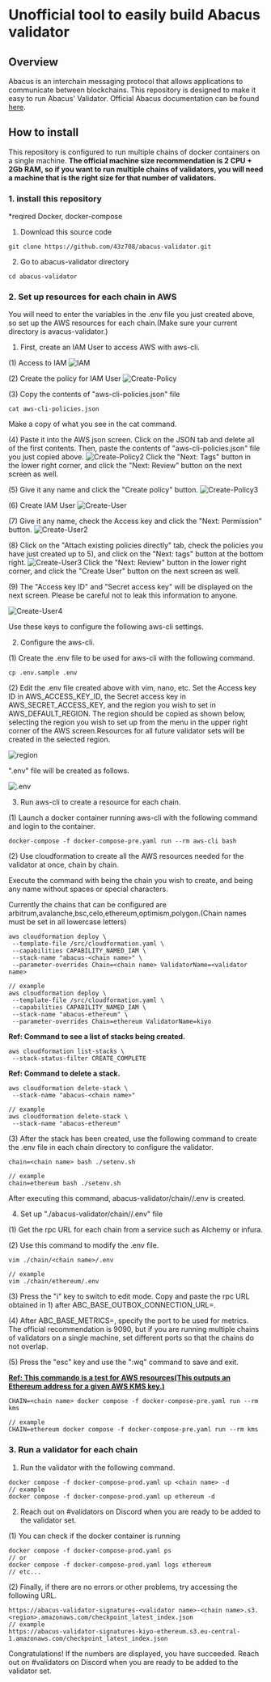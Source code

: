 # Unofficial tool to easily build Abacus validator

## Overview

Abacus is an interchain messaging protocol that allows applications to communicate between blockchains.
This repository is designed to make it easy to run Abacus' Validator.
Official Abacus documentation can be found [here](https://docs.useabacus.network/abacus-docs/validators/getting-started).

## How to install

This repository is configured to run multiple chains of docker containers on a single machine.
**The official machine size recommendation is 2 CPU + 2Gb RAM, so if you want to run multiple chains of validators, you will need a machine that is the right size for that number of validators.**

### 1. install this repository

\*reqired Docker, docker-compose

1. Download this source code

```
git clone https://github.com/43z708/abacus-validator.git
```

2. Go to abacus-validator directory

```
cd abacus-validator
```

### 2. Set up resources for each chain in AWS

You will need to enter the variables in the .env file you just created above, so set up the AWS resources for each chain.(Make sure your current directory is avacus-validator.)

1. First, create an IAM User to access AWS with aws-cli.

(1) Access to IAM
![IAM](https://user-images.githubusercontent.com/52235419/188061153-5ba1bd8e-f3e7-4ec2-9f1c-6461f28a73ce.png)

(2) Create the policy for IAM User
![Create-Policy](https://user-images.githubusercontent.com/52235419/188061473-20c96f1f-92f4-4120-a291-a7bcf40eea21.png)

(3) Copy the contents of "aws-cli-policies.json" file

```
cat aws-cli-policies.json
```

Make a copy of what you see in the cat command.

(4) Paste it into the AWS json screen.
Click on the JSON tab and delete all of the first contents. Then, paste the contents of "aws-cli-policies.json" file you just copied above.
![Create-Policy2](https://user-images.githubusercontent.com/52235419/188062282-8a24df98-9fb9-4723-9383-9d91fb36c4cf.png)
Click the "Next: Tags" button in the lower right corner, and click the "Next: Review" button on the next screen as well.

(5) Give it any name and click the "Create policy" button.
![Create-Policy3](https://user-images.githubusercontent.com/52235419/188062939-57b3be8d-ce95-411a-b423-62643808e460.png)

(6) Create IAM User
![Create-User](https://user-images.githubusercontent.com/52235419/188063321-9a286dad-e9c6-41ac-96e3-c09c1d23f154.png)

(7) Give it any name, check the Access key and click the "Next: Permission" button.
![Create-User2](https://user-images.githubusercontent.com/52235419/188063556-2be285d9-863b-4878-850d-2d0163327c6d.png)

(8) Click on the "Attach existing policies directly" tab, check the policies you have just created up to 5), and click on the "Next: tags" button at the bottom right.
![Create-User3](https://user-images.githubusercontent.com/52235419/188063913-e317d451-769b-4d7f-8a75-c674a1bd147f.png)
Click the "Next: Review" button in the lower right corner, and click the "Create User" button on the next screen as well.

(9) The "Access key ID" and "Secret access key" will be displayed on the next screen. Please be careful not to leak this information to anyone.

![Create-User4](https://user-images.githubusercontent.com/52235419/188064400-0f919f85-90d0-400e-bf80-5a3dca0965e7.png)

Use these keys to configure the following aws-cli settings.

2. Configure the aws-cli.

(1) Create the .env file to be used for aws-cli with the following command.

```
cp .env.sample .env
```

(2) Edit the .env file created above with vim, nano, etc.
Set the Access key ID in AWS_ACCESS_KEY_ID, the Secret access key in AWS_SECRET_ACCESS_KEY, and the region you wish to set in AWS_DEFAULT_REGION.
The region should be copied as shown below, selecting the region you wish to set up from the menu in the upper right corner of the AWS screen.Resources for all future validator sets will be created in the selected region.

![region](https://user-images.githubusercontent.com/52235419/188065804-2d9a5bd3-8f43-41aa-9160-8b8c259408a1.png)

".env" file will be created as follows.

![.env](https://user-images.githubusercontent.com/52235419/188066439-28873fcf-39e1-4ea6-9a3b-05771956a19a.png)

3. Run aws-cli to create a resource for each chain.

(1) Launch a docker container running aws-cli with the following command and login to the container.

```
docker-compose -f docker-compose-pre.yaml run --rm aws-cli bash
```

(2) Use cloudformation to create all the AWS resources needed for the validator at once, chain by chain.

Execute the command with <chain name> being the chain you wish to create, and <validator name> being any name without spaces or special characters.

Currently the chains that can be configured are arbitrum,avalanche,bsc,celo,ethereum,optimism,polygon.(Chain names must be set in all lowercase letters)

```
aws cloudformation deploy \
 --template-file /src/cloudformation.yaml \
 --capabilities CAPABILITY_NAMED_IAM \
 --stack-name "abacus-<chain name>" \
 --parameter-overrides Chain=<chain name> ValidatorName=<validator name>

// example
aws cloudformation deploy \
 --template-file /src/cloudformation.yaml \
 --capabilities CAPABILITY_NAMED_IAM \
 --stack-name "abacus-ethereum" \
 --parameter-overrides Chain=ethereum ValidatorName=kiyo
```

**Ref: Command to see a list of stacks being created.**

```
aws cloudformation list-stacks \
 --stack-status-filter CREATE_COMPLETE
```

**Ref: Command to delete a stack.**

```
aws cloudformation delete-stack \
 --stack-name "abacus-<chain name>"

// example
aws cloudformation delete-stack \
 --stack-name "abacus-ethereum"
```

(3) After the stack has been created, use the following command to create the .env file in each chain directory to configure the validator.

```
chain=<chain name> bash ./setenv.sh

// example
chain=ethereum bash ./setenv.sh
```

After executing this command, abacus-validator/chain/<chain name>/.env is created.

4. Set up "./abacus-validator/chain/<chain name>/.env" file

(1) Get the rpc URL for each chain from a service such as Alchemy or infura.

(2) Use this command to modify the .env file.

```
vim ./chain/<chain name>/.env

// example
vim ./chain/ethereum/.env
```

(3) Press the "i" key to switch to edit mode.
Copy and paste the rpc URL obtained in 1) after ABC_BASE_OUTBOX_CONNECTION_URL=.

(4) After ABC_BASE_METRICS=, specify the port to be used for metrics. The official recommendation is 9090, but if you are running multiple chains of validators on a single machine, set different ports so that the chains do not overlap.

(5) Press the "esc" key and use the ":wq" command to save and exit.

[**Ref: This commando is a test for AWS resources(This outputs an Ethereum address for a given AWS KMS key.)**](https://github.com/tkporter/get-aws-kms-address)

```
CHAIN=<chain name> docker compose -f docker-compose-pre.yaml run --rm kms

// example
CHAIN=ethereum docker compose -f docker-compose-pre.yaml run --rm kms
```

### 3. Run a validator for each chain

1. Run the validator with the following command.

```
docker compose -f docker-compose-prod.yaml up <chain name> -d
// example
docker compose -f docker-compose-prod.yaml up ethereum -d
```

2. Reach out on #validators on Discord when you are ready to be added to the validator set.

(1) You can check if the docker container is running

```
docker compose -f docker-compose-prod.yaml ps
// or
docker compose -f docker-compose-prod.yaml logs ethereum
// etc...
```

(2) Finally, if there are no errors or other problems, try accessing the following URL.

```
https://abacus-validator-signatures-<validator name>-<chain name>.s3.<region>.amazonaws.com/checkpoint_latest_index.json
// example
https://abacus-validator-signatures-kiyo-ethereum.s3.eu-central-1.amazonaws.com/checkpoint_latest_index.json
```

Congratulations! If the numbers are displayed, you have succeeded.
Reach out on #validators on Discord when you are ready to be added to the validator set.
